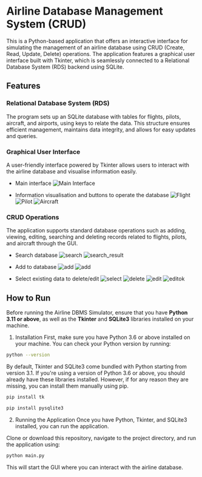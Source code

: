 # Airline Database Management System (CRUD)

This is a Python-based application that offers an interactive interface for simulating the management of an airline database using CRUD (Create, Read, Update, Delete) operations. The application features a graphical user interface built with Tkinter, which is seamlessly connected to a Relational Database System (RDS) backend using SQLite.

## Features
### Relational Database System (RDS)
The program sets up an SQLite database with tables for flights, pilots, aircraft, and airports, using keys to relate the data. This structure ensures efficient management, maintains data integrity, and allows for easy updates and queries.

### Graphical User Interface
A user-friendly interface powered by Tkinter allows users to interact with the airline database and visualise information easily.
- Main interface
![Main Interface](images/main.png)

- Information visualisation and buttons to operate the database
![Flight](images/flight_display.png)
![Pilot](images/pilots_display.png)
![Aircraft](images/aircraft_display.png)

### CRUD Operations
The application supports standard database operations such as adding, viewing, editing, searching and deleting records related to flights, pilots, and aircraft through the GUI.
- Search database
![search](images/flight_search.png)
![search_result](images/flight_search_result.png)

- Add to database
![add](images/flight_add.png)
![add](images/flight_add2.png)

- Select existing data to delete/edit
![select](images/flight_messagebox.png)
![delete](images/flight_delete.png)
![edit](images/flight_edit.png)
![editok](images/flight_editok.png)

## How to Run
Before running the Airline DBMS Simulator, ensure that you have **Python 3.11 or above**, as well as the **Tkinter** and **SQLite3** libraries installed on your machine.

1. Installation
First, make sure you have Python 3.6 or above installed on your machine. You can check your Python version by running:
```bash
python --version
```
By default, Tkinter and SQLite3 come bundled with Python starting from version 3.1. If you're using a version of Python 3.6 or above, you should already have these libraries installed. However, if for any reason they are missing, you can install them manually using pip.
```bash
pip install tk
```
```bash
pip install pysqlite3
```

2. Running the Application
Once you have Python, Tkinter, and SQLite3 installed, you can run the application.

Clone or download this repository, navigate to the project directory, and run the application using:
```bash
python main.py
```
This will start the GUI where you can interact with the airline database.
